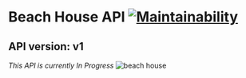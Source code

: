 # Beach House API [![Maintainability](https://api.codeclimate.com/v1/badges/8e5af2ce755671735ef5/maintainability)](https://codeclimate.com/github/johncorderox/Beach-House-API/maintainability)
<h2>API version: <b>v1</b> </h2>
<i>This API is currently In Progress</i>
<img src="https://media.giphy.com/media/ct0CixJoBxKOc45m3E/giphy.gif" alt="beach house"/>
